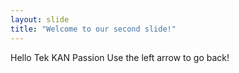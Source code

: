 ```yaml
---
layout: slide
title: "Welcome to our second slide!"
---
```

Hello Tek KAN Passion
Use the left arrow to go back!
